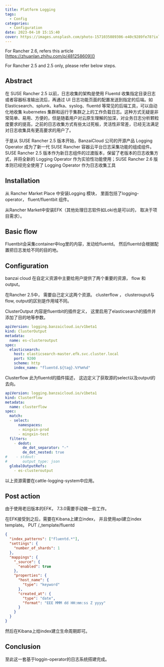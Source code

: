 ```yaml
---
title: Platform Logging
tags:
  - Config
categories:
  - Configuration
date: 2023-04-10 15:15:40
cover: https://images.unsplash.com/photo-1571035089306-e40c9289fe78?ixlib=rb-4.0.3&ixid=MnwxMjA3fDB8MHxwaG90by1wYWdlfHx8fGVufDB8fHx8&auto=format&fit=crop&w=687&q=80
---
```



For Rancher 2.6, refers this article [https://zhuanlan.zhihu.com/p/481258609]()

For Rancher 2.5 and 2.5 only, please refer below steps.

## Abstract
在 SUSE Rancher 2.5 以前，日志收集的架构是使用 Fluentd 收集指定目录日志或者容器标准输出流后，再通过 UI 日志功能页面的配置发送到指定的后端。如 Elasticsearch、splunk、kafka、syslog、fluentd 等常见的后端工具，可以自动化地收集 kubernetes 集群和运行于集群之上的工作负载日志。这种方式无疑是非常简单、易用、方便的，但是随着用户对云原生理解的加深，对业务日志分析颗粒度要求的提高，之前的日志收集方式有些太过死板，灵活性非常差，已经无法满足对日志收集具有更高要求的用户了。

于是从 SUSE Rancher 2.5 版本开始，BanzaiCloud 公司的开源产品 Logging Operator 成为了新一代 SUSE Rancher 容器云平台日志采集功能的组成组件。SUSE Rancher 2.5 版本作为新日志组件的过渡版本，保留了老版本的日志收集方式，并将全新的 Logging Operator 作为实验性功能使用；SUSE Rancher 2.6 版本则已经完全使用了 Logging Operator 作为日志收集工具

## Installation

从 Rancher Market Place 中安装Logging 模块， 里面包括了logging-operator， fluent/fluentbit 组件。 

从Rancher Market中安装EFK（其他处理日志软件如Loki也是可以的， 取决于项目需求）。

## Basic flow
Fluentbit会采集container中log里的内容，发动给fluentd。 然后fluentd会根据配置把日志发给不同的目的地。

## Configuration

banzai cloud 在自定义资源中主要给用户提供了两个重要的资源， flow 和 output。

在Rancher 2.5中， 需要自己定义这两个资源。 clusterflow ， clusterouput与 flow, output的区别是作用域不同。



ClusterOutput 内容是fluentbit的插件定义， 这里启用了elasticsearch的插件并添加了目的地等参数。
```yaml
apiVersion: logging.banzaicloud.io/v1beta1
kind: ClusterOutput
metadata:
  name: es-clusteroutput
spec:
  elasticsearch:
    host: elasticsearch-master.efk.svc.cluster.local
    port: 9200
    scheme: http
    index_name: "fluentd.${tag}.%Y%m%d"
```

Clusterflow  此为fluentd的插件描述， 这边定义了获取源的select以及output的去向。 
```yaml
apiVersion: logging.banzaicloud.io/v1beta1
kind: ClusterFlow
metadata:
  name: clusterflow
spec:
  match:
  - select:
      namespaces:
      - mingxin-prod
      - mingxin-test
  filters:
    - dedot:
        de_dot_separator: "-"
        de_dot_nested: true
#    - stdout:
#       output_type: json
  globalOutputRefs:
    - es-clusteroutput
```
以上资源需要在cattle-logging-system中应用。 

## Post action
由于使用老旧版本的EFK， 7.3.0需要手动做一些工作。 

在EFK接受到之后，需要在Kibana上建立index， 并且使用api建立index template。
PUT /_template/fluentd
```json
{
  "index_patterns": ["fluentd.*"],
  "settings": {
    "number_of_shards": 1
  },
  "mappings": {
    "_source": {
      "enabled": true
    },
    "properties": {
      "host_name": {
        "type": "keyword"
      },
      "created_at": {
        "type": "date",
        "format": "EEE MMM dd HH:mm:ss Z yyyy"
      }
    }
  }
}
```


然后在Kibana上给index建立生命周期即可。

## Conclusion
至此这一套基于loggin-operator的日志系统搭建完成。 
